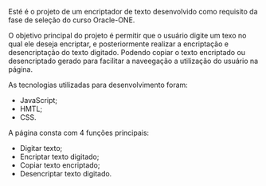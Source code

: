 Esté é o projeto de um encriptador de texto desenvolvido como requisito da fase de seleção do curso Oracle-ONE.

O objetivo principal do projeto é permitir que o usuário digite um texo no qual ele deseja encriptar, e posteriormente realizar a encriptação e desencriptação do texto digitado. 
Podendo copiar o texto encriptado ou desencriptado gerado para facilitar a naveegação a utilização do usuário na página.

As tecnologias utilizadas para desenvolvimento foram:
- JavaScript;
- HMTL;
- CSS.

A página consta com 4 funções principais:
- Digitar texto;
- Encriptar texto digitado;
- Copiar texto encriptado;
- Desencriptar texto digitado.

